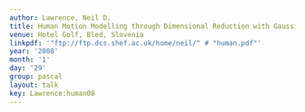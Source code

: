 ```yaml
---
author: Lawrence, Neil D.
title: Human Motion Modelling through Dimensional Reduction with Gaussian Processes
venue: Hotel Golf, Bled, Slovenia
linkpdf: '"ftp://ftp.dcs.shef.ac.uk/home/neil/" # "human.pdf"'
year: '2008'
month: '1'
day: '29'
group: pascal
layout: talk
key: Lawrence:human08
---
```


